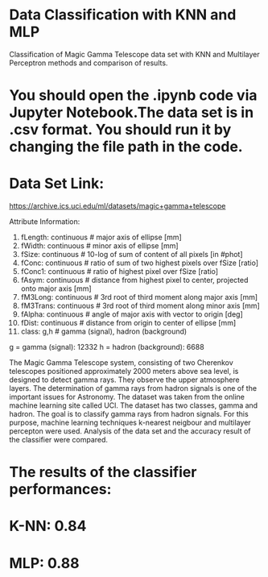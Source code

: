 # Data Classification with KNN and MLP
 Classification of Magic Gamma Telescope data set with KNN and Multilayer Perceptron methods and comparison of results.
 
 # You should open the .ipynb code via Jupyter Notebook.The data set is in .csv format. You should run it by changing the file path in the code.
 
 # Data Set Link:
 https://archive.ics.uci.edu/ml/datasets/magic+gamma+telescope
 
 Attribute Information:

1. fLength: continuous # major axis of ellipse [mm]
2. fWidth: continuous # minor axis of ellipse [mm]
3. fSize: continuous # 10-log of sum of content of all pixels [in #phot]
4. fConc: continuous # ratio of sum of two highest pixels over fSize [ratio]
5. fConc1: continuous # ratio of highest pixel over fSize [ratio]
6. fAsym: continuous # distance from highest pixel to center, projected onto major axis [mm]
7. fM3Long: continuous # 3rd root of third moment along major axis [mm]
8. fM3Trans: continuous # 3rd root of third moment along minor axis [mm]
9. fAlpha: continuous # angle of major axis with vector to origin [deg]
10. fDist: continuous # distance from origin to center of ellipse [mm]
11. class: g,h # gamma (signal), hadron (background)

g = gamma (signal): 12332
h = hadron (background): 6688
 
The Magic Gamma Telescope system, consisting of two Cherenkov telescopes positioned approximately 2000 meters above sea level, is designed to detect gamma rays. They observe the upper atmosphere layers. The determination of gamma rays from hadron signals is one of the important issues for Astronomy. The dataset was taken from the online machine learning site called UCl. The dataset has two classes, gamma and hadron. The goal is to classify gamma rays from hadron signals. For this purpose, machine learning techniques k-nearest neigbour and multilayer percepton were used. Analysis of the data set and the accuracy result of the classifier were compared.


# The results of the classifier performances:
# K-NN: 0.84
# MLP: 0.88

